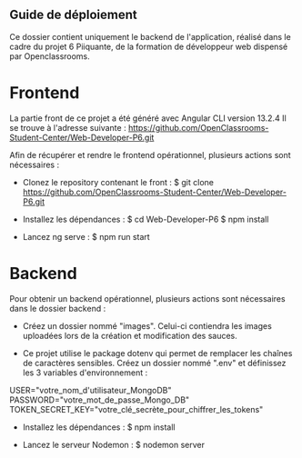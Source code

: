 ## Guide de déploiement

Ce dossier contient uniquement le backend de l'application, réalisé dans le cadre du projet 6 Piiquante, de la formation de développeur web dispensé par Openclassrooms.

# Frontend
La partie front de ce projet a été généré avec Angular CLI version 13.2.4 
Il se trouve à l'adresse suivante :
https://github.com/OpenClassrooms-Student-Center/Web-Developer-P6.git

Afin de récupérer et rendre le frontend opérationnel, plusieurs actions sont nécessaires :
- Clonez le repository contenant le front :
$ git clone https://github.com/OpenClassrooms-Student-Center/Web-Developer-P6.git

- Installez les dépendances :
$ cd Web-Developer-P6
$ npm install

- Lancez ng serve :
$ npm run start

# Backend
Pour obtenir un backend opérationnel, plusieurs actions sont nécessaires dans le dossier backend :
- Créez un dossier nommé "images". Celui-ci contiendra les images uploadées lors de la création et modification des sauces.

- Ce projet utilise le package dotenv qui permet de remplacer les chaînes de caractères sensibles. Créez un dossier nommé ".env" et définissez les 3 variables d'environnement :

USER="votre_nom_d'utilisateur_MongoDB"
PASSWORD="votre_mot_de_passe_Mongo_DB"
TOKEN_SECRET_KEY="votre_clé_secrète_pour_chiffrer_les_tokens"

- Installez les dépendances :
$ npm install

- Lancez le serveur Nodemon :
$ nodemon server
